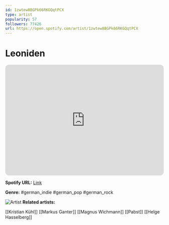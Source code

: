 ```yaml
---
id: 1zwtew8BGPk66RKGQqtPCX
type: artist
popularity: 57
followers: 77426
url: https://open.spotify.com/artist/1zwtew8BGPk66RKGQqtPCX
---
```

# Leoniden

<iframe style="border-radius:12px" src="https://open.spotify.com/embed/artist/1zwtew8BGPk66RKGQqtPCX" width="100%" height="352" frameBorder="0" allowfullscreen="" allow="autoplay; clipboard-write; encrypted-media; fullscreen; picture-in-picture" loading="lazy"></iframe>

**Spotify URL:** [Link](https://open.spotify.com/artist/1zwtew8BGPk66RKGQqtPCX)

**Genre:**  #german_indie #german_pop #german_rock

![Artist](https://i.scdn.co/image/ab6761610000e5eb1f686b431a0736c658f8f0f7)
**Related artists:**

[[Kristian Kühl]]
[[Markus Ganter]]
[[Magnus Wichmann]]
[[Pabst]]
[[Helge Hasselberg]]
